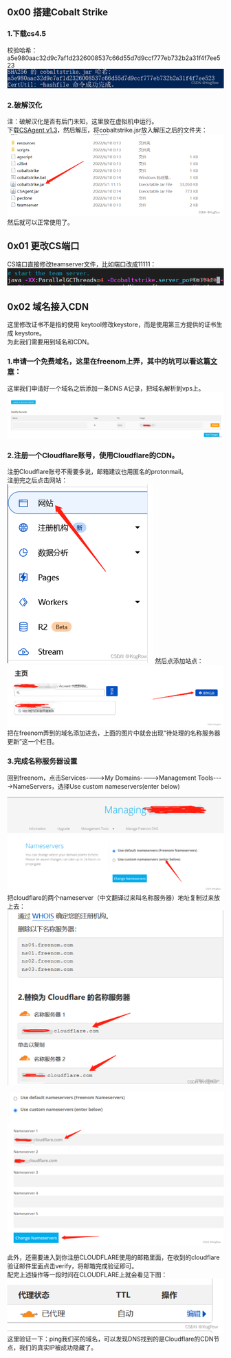 ## 0x00 搭建Cobalt Strike
### 1.下载cs4.5
校验哈希：a5e980aac32d9c7af1d2326008537c66d55d7d9ccf777eb732b2a31f4f7ee523  
![img](../image/100823f308570e594382a1dd59cffba0.png)
### 2.破解汉化
注：破解汉化是否有后门未知，这里放在虚拟机中运行。  
下载[CSAgent v1.3](https://github.com/Twi1ight/CSAgent/releases/tag/v1.3)，然后解压，将cobaltstrike.jsr放入解压之后的文件夹：  
![img](../image/830f2b88dc39ebcfce9642b31fd045b0.png)  
然后就可以正常使用了。
## 0x01 更改CS端口
CS端口直接修改teamserver文件，比如端口改成11111：
![img](../image/bc62f7cf553a6db9b522179a90f091c5.png)  
## 0x02 域名接入CDN  
这里修改证书不是指的使用 keytool修改keystore，而是使用第三方提供的证书生成 keystore。  
为此我们需要用到域名和CDN。  
### 1.申请一个免费域名，这里在freenom上弄，其中的坑可以看这篇[文章](http://www.360doc.com/content/21/0124/00/30583588_958609144.shtml)：  
这里我们申请好一个域名之后添加一条DNS A记录，把域名解析到vps上。  
![img](../image/989ff62e882594ee374905af885bf987.png)
### 2.注册一个Cloudflare账号，使用Cloudflare的CDN。
注册Cloudflare账号不需要多说，邮箱建议也用匿名的protonmail。  
注册完之后点击网站：  
![img](../image/69c1f8a94af7cd8e49c94b1e2e518d12.png)
然后点添加站点：  
![img](../image/d5509ec4e9cc583f408ca4aa6135d79b.png)
把在freenom弄到的域名添加进去，上面的图片中就会出现“待处理的名称服务器更新”这一个栏目。  
### 3.完成名称服务器设置
回到freenom，点击Services---->My Domains---->Management Tools---->NameServers，选择Use custom nameservers(enter below)  

![img](../image/c1cd868723413a34d1ad5a05be1053b3.png)
把cloudflare的两个nameserver（中文翻译过来叫名称服务器）地址复制过来放上去：
![img](../image/1091a34f42d96571b40fa8076a733bce.png)

![img](../image/bb56f8bfeae042eea3d7bca706251325.png)

此外，还需要进入到你注册CLOUDFLARE使用的邮箱里面，在收到的cloudflare验证邮件里面点击verify，将邮箱完成验证即可。  
配完上述操作等一段时间在CLOUDFLARE上就会看见下图：  
![](../image/c1516b0a71048efc9be189d6bd1762a6.png)
这里验证一下：ping我们买的域名，可以发现DNS找到的是Cloudflare的CDN节点，我们的真实IP被成功隐藏了。
